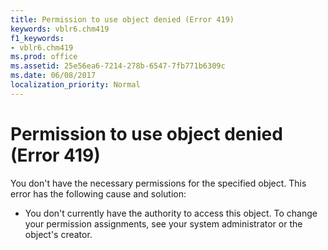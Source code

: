 ```yaml
---
title: Permission to use object denied (Error 419)
keywords: vblr6.chm419
f1_keywords:
- vblr6.chm419
ms.prod: office
ms.assetid: 25e56ea6-7214-278b-6547-7fb771b6309c
ms.date: 06/08/2017
localization_priority: Normal
---
```



# Permission to use object denied (Error 419)

You don't have the necessary permissions for the specified object. This error has the following cause and solution:



- You don't currently have the authority to access this object. To change your permission assignments, see your system administrator or the object's creator.
    


